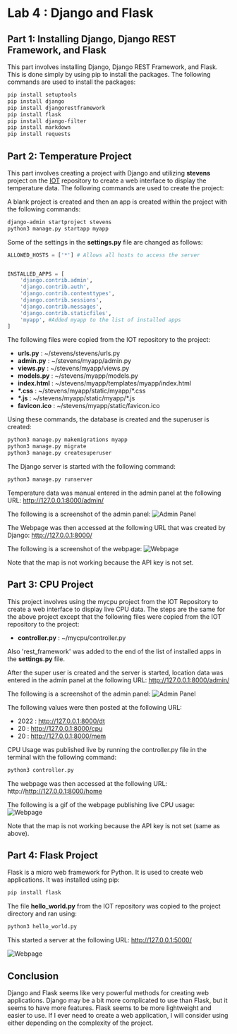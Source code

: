 # Lab 4 : Django and Flask

## Part 1: Installing Django, Django REST Framework, and Flask

This part involves installing Django, Django REST Framework, and Flask. This is done simply by using pip to install the packages. The following commands are used to install the packages:

```bash
pip install setuptools
pip install django
pip install djangorestframework
pip install flask
pip install django-filter
pip install markdown
pip install requests
```

## Part 2: Temperature Project

This part involves creating a project with Django and utilizing **stevens** project on the [IOT](https://github.com/kevinwlu/iot/tree/master/lesson4) repository to create a web interface to display the temperature data. The following commands are used to create the project:

A blank project is created and then an app is created within the project with the following commands:

```bash
django-admin startproject stevens
python3 manage.py startapp myapp
```

Some of the settings in the **settings.py** file are changed as follows:

```python
ALLOWED_HOSTS = ['*'] # Allows all hosts to access the server


INSTALLED_APPS = [
    'django.contrib.admin',
    'django.contrib.auth',
    'django.contrib.contenttypes',
    'django.contrib.sessions',
    'django.contrib.messages',
    'django.contrib.staticfiles',
    'myapp', #Added myapp to the list of installed apps
]
```

The following files were copied from the IOT repository to the project:

- **urls.py** : ~/stevens/stevens/urls.py
- **admin.py** : ~/stevens/myapp/admin.py
- **views.py** : ~/stevens/myapp/views.py
- **models.py** : ~/stevens/myapp/models.py
- **index.html** : ~/stevens/myapp/templates/myapp/index.html
- **\*.css** : ~/stevens/myapp/static/myapp/\*.css
- **\*.js** : ~/stevens/myapp/static/myapp/\*.js
- **favicon.ico** : ~/stevens/myapp/static/favicon.ico

Using these commands, the database is created and the superuser is created:

```bash
python3 manage.py makemigrations myapp
python3 manage.py migrate
python3 manage.py createsuperuser
```

The Django server is started with the following command:

```bash
python3 manage.py runserver
```

Temperature data was manual entered in the admin panel at the following URL: http://127.0.0.1:8000/admin/

The following is a screenshot of the admin panel:
![Admin Panel](./Screenshots/DjangoAdmin.png)

The Webpage was then accessed at the following URL that was created by Django: http://127.0.0.1:8000/

The following is a screenshot of the webpage:
![Webpage](./Screenshots/DjangoWebpage.png)

Note that the map is not working because the API key is not set.

## Part 3: CPU Project

This project involves using the mycpu project from the IOT Repository to create a web interface to display live CPU data.
The steps are the same for the above project except that the following files were copied from the IOT repository to the project:

- **controller.py** : ~/mycpu/controller.py

Also 'rest_framework' was added to the end of the list of installed apps in the **settings.py** file.

After the super user is created and the server is started, location data was entered in the admin panel at the following URL: http://127.0.0.1:8000/admin/

The following is a screenshot of the admin panel:
![Admin Panel](./Screenshots/DjangoAdmin2.png)

The following values were then posted at the following URL:

- 2022 : http://127.0.0.1:8000/dt
- 20 : http://127.0.0.1:8000/cpu
- 20 : http://127.0.0.1:8000/mem

CPU Usage was published live by running the controller.py file in the terminal with the following command:

```bash
python3 controller.py
```

The webpage was then accessed at the following URL: http://http://127.0.0.1:8000/home

The following is a gif of the webpage publishing live CPU usage:
![Webpage](./Screenshots/LiveCPUUse.gif)

Note that the map is not working because the API key is not set (same as above).

## Part 4: Flask Project

Flask is a micro web framework for Python. It is used to create web applications. It was installed using pip:

```bash
pip install flask
```

The file **hello_world.py** from the IOT repository was copied to the project directory and ran using:

```bash
python3 hello_world.py
```

This started a server at the following URL: http://127.0.0.1:5000/

![Webpage](./Screenshots/FlaskWebpage.png)

## Conclusion

Django and Flask seems like very powerful methods for creating web applications. Django may be a bit more complicated to use than Flask, but it seems to have more features. Flask seems to be more lightweight and easier to use. If I ever need to create a web application, I will consider using either depending on the complexity of the project.
